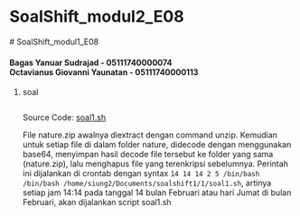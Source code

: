 # SoalShift_modul2_E08
﻿# SoalShift_modul1_E08

#### Bagas Yanuar Sudrajad - 05111740000074 <br> Octavianus Giovanni Yaunatan - 05111740000113

<ol>
  <li>soal
	  
```code
```

Source Code: <a href="/Jawaban/1/soal1.sh">soal1.sh</a>

File nature.zip awalnya diextract dengan command unzip. Kemudian untuk setiap file di dalam folder nature, didecode dengan menggunakan base64, menyimpan hasil decode file tersebut ke folder yang sama (nature.zip), lalu menghapus file yang terenkripsi sebelumnya. Perintah ini dijalankan di crontab dengan syntax `14 14 14 2 5 /bin/bash /bin/bash /home/siung2/Documents/soalshift1/1/soal1.sh`, artinya setiap jam 14:14 pada tanggal 14 bulan Februari atau hari Jumat di bulan Februari, akan dijalankan script soal1.sh
  </li>
  
  
